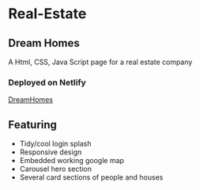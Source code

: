 # Real-Estate
## Dream Homes
A Html, CSS, Java Script page for a real estate company


### Deployed on Netlify

[DreamHomes](https://real-estate-catalan.netlify.app)


 
## Featuring
                   
- Tidy/cool login splash
- Responsive design
- Embedded working google map
- Carousel hero section
- Several card sections of people and houses
